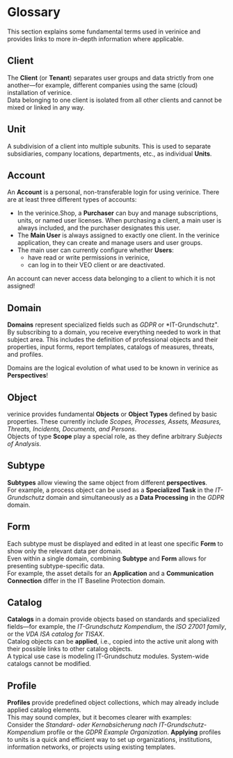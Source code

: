 <!-- © 2024 The Project Contributors - see AUTHORS.txt -->
# Glossary

This section explains some fundamental terms used in verinice and provides links to more in-depth information where applicable.

## Client

The **Client** (or **Tenant**) separates user groups and data strictly from one another—for example, different companies using the same (cloud) installation of verinice.  
Data belonging to one client is isolated from all other clients and cannot be mixed or linked in any way.

## Unit

A subdivision of a client into multiple subunits. This is used to separate subsidiaries, company locations, departments, etc., as individual **Units**.

## Account

An **Account** is a personal, non-transferable login for using verinice. There are at least three different types of accounts:
- In the verinice.Shop, a **Purchaser** can buy and manage subscriptions, units, or named user licenses. When purchasing a client, a main user is always included, and the purchaser designates this user.
- The **Main User** is always assigned to exactly one client. In the verinice application, they can create and manage users and user groups.
- The main user can currently configure whether **Users**:
  - have read or write permissions in verinice,
  - can log in to their VEO client or are deactivated.

An account can never access data belonging to a client to which it is not assigned!

## Domain

**Domains** represent specialized fields such as *GDPR* or *IT-Grundschutz".  
By subscribing to a domain, you receive everything needed to work in that subject area. This includes the definition of professional objects and their properties, input forms, report templates, catalogs of measures, threats, and profiles.

Domains are the logical evolution of what used to be known in verinice as **Perspectives**!

## Object

verinice provides fundamental **Objects** or **Object Types** defined by basic properties. These currently include *Scopes, Processes, Assets, Measures, Threats, Incidents, Documents, and Persons*.  
Objects of type **Scope** play a special role, as they define arbitrary *Subjects of Analysis*.

## Subtype

**Subtypes** allow viewing the same object from different **perspectives**.  
For example, a process object can be used as a **Specialized Task** in the *IT-Grundschutz* domain and simultaneously as a **Data Processing** in the *GDPR* domain.

## Form

Each subtype must be displayed and edited in at least one specific **Form** to show only the relevant data per domain.  
Even within a single domain, combining **Subtype** and **Form** allows for presenting subtype-specific data.  
For example, the asset details for an **Application** and a **Communication Connection** differ in the IT Baseline Protection domain.

## Catalog

**Catalogs** in a domain provide objects based on standards and specialized fields—for example, the *IT-Grundschutz Kompendium*, the *ISO 27001 family*, or the *VDA ISA catalog for TISAX*.  
Catalog objects can be **applied**, i.e., copied into the active unit along with their possible links to other catalog objects.  
A typical use case is modeling IT-Grundschutz modules.
System-wide catalogs cannot be modified.

## Profile

**Profiles** provide predefined object collections, which may already include applied catalog elements.  
This may sound complex, but it becomes clearer with examples:  
Consider the *Standard- oder Kernabsicherung nach IT-Grundschutz-Kompendium* profile or the *GDPR Example Organization*.
**Applying** profiles to units is a quick and efficient way to set up organizations, institutions, information networks, or projects using existing templates.
